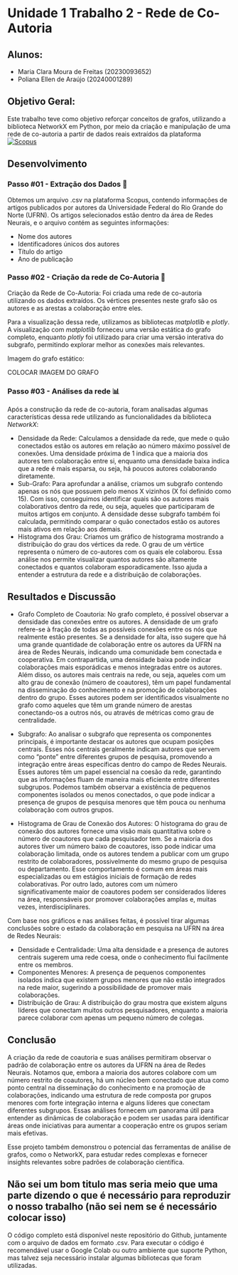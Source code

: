 # Unidade 1 Trabalho 2 - Rede de Co-Autoria

## Alunos:  
- Maria Clara Moura de Freitas (20230093652)
- Poliana Ellen de Araújo (20240001289)

## Objetivo Geral:  
Este trabalho teve como objetivo reforçar conceitos de grafos, utilizando a biblioteca NetworkX em Python, por meio da criação e manipulação de uma rede de co-autoria a partir de dados reais extraídos da plataforma
[![Scopus](https://img.shields.io/badge/-PDF-EC1C24?style=flat-square&logo=adobeacrobatreader)](https://www.scopus.com/home.uri?zone=header&origin=)

## Desenvolvimento  

### Passo #01 - Extração dos Dados 🎲​
Obtemos um arquivo .csv na plataforma Scopus, contendo informações de artigos publicados por autores da Universidade Federal do Rio Grande do Norte (UFRN). Os artigos selecionados estão dentro da área de Redes Neurais, e o arquivo contém as seguintes informações:  
- Nome dos autores
- Identificadores únicos dos autores
- Título do artigo
- Ano de publicação

### Passo #02 - Criação da rede de Co-Autoria 📝​
Criação da Rede de Co-Autoria: Foi criada uma rede de co-autoria utilizando os dados extraídos. Os vértices presentes neste grafo são os autores e as arestas a colaboração entre eles.

Para a visualização dessa rede, utilizamos as bibliotecas *matplotlib* e *plotly*. A visualização com *matplotlib* forneceu uma versão estática do grafo completo, enquanto *plotly* foi utilizado para criar uma versão interativa do subgrafo, permitindo explorar melhor as conexões mais relevantes.

Imagem do grafo estático:

COLOCAR IMAGEM DO GRAFO

### Passo #03 - Análises da rede ​​📊​
Após a construção da rede de co-autoria, foram analisadas algumas características dessa rede utilizando as funcionalidades da biblioteca *NetworkX*:
- Densidade da Rede: Calculamos a densidade da rede, que mede o quão conectados estão os autores em relação ao número máximo possível de conexões. Uma densidade próxima de 1 indica que a maioria dos autores tem colaboração entre si, enquanto uma densidade baixa indica que a rede é mais esparsa, ou seja, há poucos autores colaborando diretamente.
- Sub-Grafo: Para aprofundar a análise, criamos um subgrafo contendo apenas os nós que possuem pelo menos X vizinhos (X foi definido como 15). Com isso, conseguimos identificar quais são os autores mais colaborativos dentro da rede, ou seja, aqueles que participaram de muitos artigos em conjunto. A densidade desse subgrafo também foi calculada, permitindo comparar o quão conectados estão os autores mais ativos em relação aos demais.
- Histograma dos Grau: Criamos um gráfico de histograma mostrando a distribuição do grau dos vértices da rede. O grau de um vértice representa o número de co-autores com os quais ele colaborou. Essa análise nos permite visualizar quantos autores são altamente conectados e quantos colaboram esporadicamente. Isso ajuda a entender a estrutura da rede e a distribuição de colaborações.

## Resultados e Discussão

- Grafo Completo de Coautoria: No grafo completo, é possível observar a densidade das conexões entre os autores. A densidade de um grafo refere-se à fração de todas as possíveis conexões entre os nós que realmente estão presentes. Se a densidade for alta, isso sugere que há uma grande quantidade de colaboração entre os autores da UFRN na área de Redes Neurais, indicando uma comunidade bem conectada e cooperativa. Em contrapartida, uma densidade baixa pode indicar colaborações mais esporádicas e menos integradas entre os autores. Além disso, os autores mais centrais na rede, ou seja, aqueles com um alto grau de conexão (número de coautores), têm um papel fundamental na disseminação do conhecimento e na promoção de colaborações dentro do grupo. Esses autores podem ser identificados visualmente no grafo como aqueles que têm um grande número de arestas conectando-os a outros nós, ou através de métricas como grau de centralidade.

- Subgrafo: Ao analisar o subgrafo que representa os componentes principais, é importante destacar os autores que ocupam posições centrais. Esses nós centrais geralmente indicam autores que servem como “ponte” entre diferentes grupos de pesquisa, promovendo a integração entre áreas específicas dentro do campo de Redes Neurais. Esses autores têm um papel essencial na coesão da rede, garantindo que as informações fluam de maneira mais eficiente entre diferentes subgrupos. Podemos também observar a existência de pequenos componentes isolados ou menos conectados, o que pode indicar a presença de grupos de pesquisa menores que têm pouca ou nenhuma colaboração com outros grupos.

- Histograma de Grau de Conexão dos Autores: O histograma do grau de conexão dos autores fornece uma visão mais quantitativa sobre o número de coautores que cada pesquisador tem. Se a maioria dos autores tiver um número baixo de coautores, isso pode indicar uma colaboração limitada, onde os autores tendem a publicar com um grupo restrito de colaboradores, possivelmente do mesmo grupo de pesquisa ou departamento. Esse comportamento é comum em áreas mais especializadas ou em estágios iniciais de formação de redes colaborativas. Por outro lado, autores com um número significativamente maior de coautores podem ser considerados líderes na área, responsáveis por promover colaborações amplas e, muitas vezes, interdisciplinares.

Com base nos gráficos e nas análises feitas, é possível tirar algumas conclusões sobre o estado da colaboração em pesquisa na UFRN na área de Redes Neurais:
- Densidade e Centralidade: Uma alta densidade e a presença de autores centrais sugerem uma rede coesa, onde o conhecimento flui facilmente entre os membros.
- Componentes Menores: A presença de pequenos componentes isolados indica que existem grupos menores que não estão integrados na rede maior, sugerindo a possibilidade de promover mais colaborações.
- Distribuição de Grau: A distribuição do grau mostra que existem alguns líderes que conectam muitos outros pesquisadores, enquanto a maioria parece colaborar com apenas um pequeno número de colegas.

## Conclusão

A criação da rede de coautoria e suas análises permitiram observar o padrão de colaboração entre os autores da UFRN na área de Redes Neurais. Notamos que, embora a maioria dos autores colabore com um número restrito de coautores, há um núcleo bem conectado que atua como ponto central na disseminação do conhecimento e na promoção de colaborações, indicando uma estrutura de rede composta por grupos menores com forte integração interna e alguns líderes que conectam diferentes subgrupos. Essas análises fornecem um panorama útil para entender as dinâmicas de colaboração e podem ser usadas para identificar áreas onde iniciativas para aumentar a cooperação entre os grupos seriam mais efetivas.

Esse projeto também demonstrou o potencial das ferramentas de análise de grafos, como o NetworkX, para estudar redes complexas e fornecer insights relevantes sobre padrões de colaboração científica.

## Não sei um bom titulo mas seria meio que uma parte dizendo o que é necessário para reproduzir o nosso trabalho (não sei nem se é necessário colocar isso)

O código completo está disponível neste repositório do Github, juntamente com o arquivo de dados em formato .csv. Para executar o código é recomendável usar o Google Colab ou outro ambiente que suporte Python, mas talvez seja necessário instalar algumas bibliotecas que foram utilizadas.
